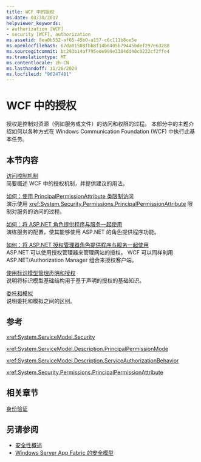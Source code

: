 ```yaml
---
title: WCF 中的授权
ms.date: 03/30/2017
helpviewer_keywords:
- authorization [WCF]
- security [WCF], authorization
ms.assetid: 8ea0b552-af65-45b0-a157-c6c111b8ce5e
ms.openlocfilehash: 67da01508fbb8f14b6405b79445bdef297e63288
ms.sourcegitcommit: bc293b14af795e0e999e3304dd40c0222cf2ffe4
ms.translationtype: MT
ms.contentlocale: zh-CN
ms.lasthandoff: 11/26/2020
ms.locfileid: "96247481"
---
```

# <a name="authorization-in-wcf"></a>WCF 中的授权

授权是控制对资源（例如服务或文件）的访问和权限的过程。 本部分中的主题介绍如何以各种方式在 Windows Communication Foundation (WCF) 中执行此基本任务。  
  
## <a name="in-this-section"></a>本节内容  

 [访问控制机制](access-control-mechanisms.md)  
 简要概述 WCF 中的授权机制，并提供建议的用法。  
  
 [如何：使用 PrincipalPermissionAttribute 类限制访问](../how-to-restrict-access-with-the-principalpermissionattribute-class.md)  
 演示使用 <xref:System.Security.Permissions.PrincipalPermissionAttribute> 限制对服务的访问的过程。  
  
 [如何：将 ASP.NET 角色提供程序与服务一起使用](how-to-use-the-aspnet-role-provider-with-a-service.md)  
 演练服务的配置，使其能够使用 ASP.NET 的角色提供程序功能。  
  
 [如何：将 ASP.NET 授权管理器角色提供程序与服务一起使用](how-to-use-the-aspnet-authorization-manager-role-provider-with-a-service.md)  
 ASP.NET 可以使用授权管理器来管理网站的授权。 WCF 可以同样利用 ASP.NET/Authorization Manager 组合来授权客户端。  
  
 [使用标识模型管理声明和授权](managing-claims-and-authorization-with-the-identity-model.md)  
 说明将标识模型基础结构用于基于声明的授权的基础知识。  
  
 [委托和模拟](delegation-and-impersonation-with-wcf.md)  
 说明委托和模拟之间的区别。  
  
## <a name="reference"></a>参考  

 <xref:System.ServiceModel.Security>  
  
 <xref:System.ServiceModel.Description.PrincipalPermissionMode>  
  
 <xref:System.ServiceModel.Description.ServiceAuthorizationBehavior>  
  
 <xref:System.Security.Permissions.PrincipalPermissionAttribute>  
  
## <a name="related-sections"></a>相关章节  

 [身份验证](authentication-in-wcf.md)  
  
## <a name="see-also"></a>另请参阅

- [安全性概述](security-overview.md)
- [Windows Server App Fabric 的安全模型](/previous-versions/appfabric/ee677202(v=azure.10))
